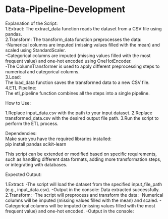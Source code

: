# Data-Pipeline-Development
Explanation of the Script:                                                                                                                                                                                         
1.Extract:
The extract_data function reads the dataset from a CSV file using pandas.      
2.Transform:
The transform_data function preprocesses the data:                                                                                                                                                        
-Numerical columns are imputed (missing values filled with the mean) and scaled using StandardScaler.                                                                                                      
-Categorical columns are imputed (missing values filled with the most frequent value) and one-hot encoded using OneHotEncoder.                                                                             
-The ColumnTransformer is used to apply different preprocessing steps to numerical and categorical columns.                                                                                                
3.Load:                                                                                                                                                                                                      
The load_data function saves the transformed data to a new CSV file.                                                                                                                                       
4.ETL Pipeline:                                                                                                                                                                                              
The etl_pipeline function combines all the steps into a single pipeline.                                                                                                                                           

How to Use:

1.Replace input_data.csv with the path to your input dataset.
2.Replace transformed_data.csv with the desired output file path.
3.Run the script to perform the ETL process.


Dependencies:                                                                                                                                                                                                      
Make sure you have the required libraries installed:                                                                                                                                                                                    
             pip install pandas scikit-learn

This script can be extended or modified based on specific requirements, such as handling different data formats, adding more transformation steps, or integrating with databases.


Expected Output:

1.Extract:
-The script will load the dataset from the specified input_file_path (e.g., input_data.csv).
-Output in the console:
                                Data extracted successfully.
2.Transform:
-The script will preprocess and transform the data:
-Numerical columns will be imputed (missing values filled with the mean) and scaled.
-Categorical columns will be imputed (missing values filled with the most frequent value) and one-hot encoded.
-Output in the console:

